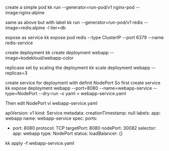 create a simple pod
kk run --generator=run-pod/v1 nginx-pod --image:nginx:alpine

same as above but with label
kk run --generator=run-pod/v1 redis --image=redis:alpine -l tier=db

expose as service
kk expose pod redis --type ClusterIP --port 6379 --name redis-service

create deployment
kk create deployment webapp --image=kodekloud/webapp-color

replicase set by scaling the deployment
kk scale deployment webapp --replicas=3

create service for deployment with definit NodePort
So first create service
kk expose deployment webapp --port=8080 --name=webapp-service --type=NodePort --dry-run -o yaml > webapp-service.yaml

Then edit NodePort
vi webapp-service.yaml

apiVersion: v1
kind: Service
metadata:
  creationTimestamp: null
  labels:
    app: webapp
  name: webapp-service
spec:
  ports:
  - port: 8080
    protocol: TCP
    targetPort: 8080
    nodePort: 30082
  selector:
    app: webapp
  type: NodePort
status:
  loadBalancer: {}

kk apply -f webapp-service.yaml
